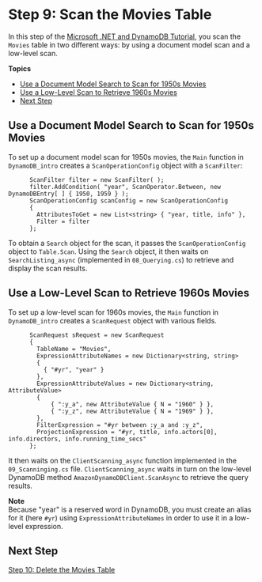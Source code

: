 # Step 9: Scan the Movies Table<a name="GettingStarted.NET.09"></a>

In this step of the [Microsoft \.NET and DynamoDB Tutorial](GettingStarted.NET.md), you scan the `Movies` table in two different ways: by using a document model scan and a low\-level scan\.

**Topics**
+ [Use a Document Model Search to Scan for 1950s Movies](#GettingStarted.NET.09.a)
+ [Use a Low\-Level Scan to Retrieve 1960s Movies](#GettingStarted.NET.09.b)
+ [Next Step](#GettingStarted.NET.09.NextStep)

## Use a Document Model Search to Scan for 1950s Movies<a name="GettingStarted.NET.09.a"></a>

To set up a document model scan for 1950s movies, the `Main` function in `DynamoDB_intro` creates a `ScanOperationConfig` object with a `ScanFilter`:

```
      ScanFilter filter = new ScanFilter( );
      filter.AddCondition( "year", ScanOperator.Between, new DynamoDBEntry[ ] { 1950, 1959 } );
      ScanOperationConfig scanConfig = new ScanOperationConfig
      {
        AttributesToGet = new List<string> { "year, title, info" },
        Filter = filter
      };
```

To obtain a `Search` object for the scan, it passes the `ScanOperationConfig` object to `Table.Scan`\. Using the `Search` object, it then waits on `SearchListing_async` \(implemented in `08_Querying.cs`\) to retrieve and display the scan results\.

## Use a Low\-Level Scan to Retrieve 1960s Movies<a name="GettingStarted.NET.09.b"></a>

To set up a low\-level scan for 1960s movies, the `Main` function in `DynamoDB_intro` creates a `ScanRequest` object with various fields\.

```
      ScanRequest sRequest = new ScanRequest
      {
        TableName = "Movies",
        ExpressionAttributeNames = new Dictionary<string, string>
        {
          { "#yr", "year" }
        },
        ExpressionAttributeValues = new Dictionary<string, AttributeValue>
        {
            { ":y_a", new AttributeValue { N = "1960" } },
            { ":y_z", new AttributeValue { N = "1969" } },
        },
        FilterExpression = "#yr between :y_a and :y_z",
        ProjectionExpression = "#yr, title, info.actors[0], info.directors, info.running_time_secs"
      };
```

It then waits on the `ClientScanning_async` function implemented in the `09_Scanninging.cs` file\. `ClientScanning_async` waits in turn on the low\-level DynamoDB method `AmazonDynamoDBClient.ScanAsync` to retrieve the query results\.

**Note**  
Because "year" is a reserved word in DynamoDB, you must create an alias for it \(here `#yr`\) using `ExpressionAttributeNames` in order to use it in a low\-level expression\. 

## Next Step<a name="GettingStarted.NET.09.NextStep"></a>

[Step 10: Delete the Movies Table](GettingStarted.NET.10.md)